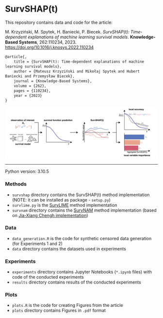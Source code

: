 # SurvSHAP(t)

This repository contains data and code for the article:

M. Krzyziński, M. Spytek, H. Baniecki, P. Biecek. *SurvSHAP(t): Time-dependent explanations of machine learning survival models*. **Knowledge-Based Systems**, 262:110234, 2023. https://doi.org/10.1016/j.knosys.2022.110234

```
@article{,
    title = {SurvSHAP(t): Time-dependent explanations of machine learning survival models},
    author = {Mateusz Krzyziński and Mikołaj Spytek and Hubert Baniecki and Przemysław Biecek},
    journal = {Knowledge-Based Systems},
    volume = {262},
    pages = {110234},
    year = {2023}
}
```

![](diagram.png)

<hr/>

Python version: 3.10.5

### Methods 
- `survshap` directory contains the SurvSHAP(t) method implementation (NOTE: it can be installed as package - `setup.py`) 
- `survlime.py` is the [SurvLIME](https://www.sciencedirect.com/science/article/abs/pii/S0950705120304044) method implementation
- `survnam` directory contains the [SurvNAM](https://www.sciencedirect.com/science/article/abs/pii/S0893608021004949) method implementation (based on [Jia-Xiang Chengh implementation](https://github.com/jiaxiang-cheng/PyTorch-SurvNAM))

### Data
- `data_generation.R` is the code for synthetic censored data generation (for Experiments 1 and 2)
- `data` directory contains the datasets used in experiments

### Experiments
- `experiments` directory contains Jupyter Notebooks (`*.ipynb` files) with code of the conducted experiments 
- `results` directory contains results of the conducted experiments

### Plots
- `plots.R` is the code for creating Figures from the article
- `plots` directory contains Figures in `.pdf` format
